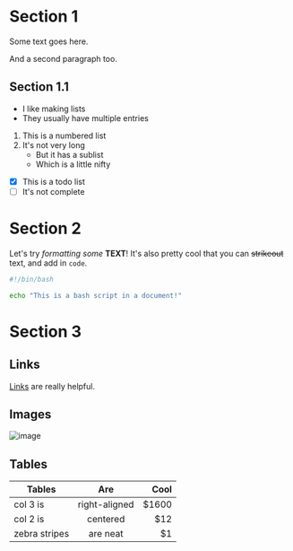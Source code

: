 # Section 1

Some text goes here.

And a second paragraph too.

## Section 1.1

* I like making lists
* They usually have multiple entries

1. This is a numbered list
2. It's not very long
   * But it has a sublist
   * Which is a little nifty

- [x] This is a todo list
- [ ] It's not complete

# Section 2

Let's try _formatting_ *some* **TEXT**!
It's also pretty cool that you can ~~strikeout~~ text, and add in `code`.

```bash
#!/bin/bash

echo "This is a bash script in a document!"
```

# Section 3

## Links

[Links](#links) are really helpful.

## Images

![image](image.png)

## Tables

| Tables        | Are           | Cool  |
| ------------- |:-------------:| -----:|
| col 3 is      | right-aligned | $1600 |
| col 2 is      | centered      |   $12 |
| zebra stripes | are neat      |    $1 |
